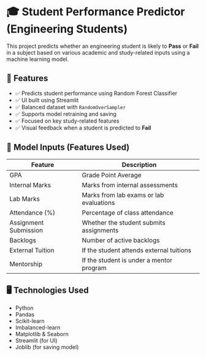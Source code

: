 # 🎓 Student Performance Predictor (Engineering Students)

This project predicts whether an engineering student is likely to **Pass** or **Fail** in a subject based on various academic and study-related inputs using a machine learning model.

## 📌 Features

- ✅ Predicts student performance using Random Forest Classifier
- ✅ UI built using Streamlit
- ✅ Balanced dataset with `RandomOverSampler`
- ✅ Supports model retraining and saving
- ✅ Focused on key study-related features
- ✅ Visual feedback when a student is predicted to **Fail**

## 🧠 Model Inputs (Features Used)

| Feature                 | Description                              |
|------------------------|------------------------------------------|
| GPA                    | Grade Point Average                      |
| Internal Marks         | Marks from internal assessments          |
| Lab Marks              | Marks from lab exams or lab evaluations  |
| Attendance (%)         | Percentage of class attendance           |
| Assignment Submission  | Whether the student submits assignments  |
| Backlogs               | Number of active backlogs                |
| External Tuition       | If the student attends external tuitions |
| Mentorship             | If the student is under a mentor program |

## 🖥 Technologies Used

- Python
- Pandas
- Scikit-learn
- Imbalanced-learn
- Matplotlib & Seaborn
- Streamlit (for UI)
- Joblib (for saving model)

